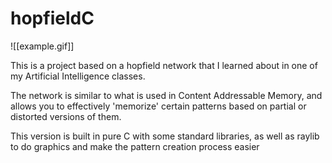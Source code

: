 # hopfieldC

![[example.gif]]

This is a project based on a hopfield network that I learned about in one of my Artificial Intelligence classes.

The network is similar to what is used in Content Addressable Memory, and allows you to effectively 'memorize' certain patterns based on partial or distorted versions of them. 

This version is built in pure C with some standard libraries, as well as raylib to do graphics and make the pattern creation process easier

